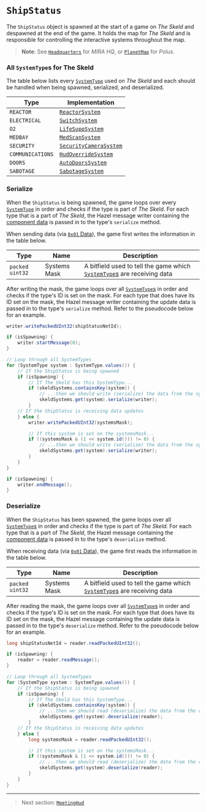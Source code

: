 # `ShipStatus`

The `ShipStatus` object is spawned at the start of a game on *The Skeld* and despawned at the end of the game. It holds the map for *The Skeld* and is responsible for controlling the interactive systems throughout the map.

> **Note**: See [`Headquarters`](05_headquarters.md) for *MIRA HQ*, or [`PlanetMap`](06_planetmap.md) for *Polus*.

### All `SystemType`s for The Skeld

The table below lists every [`SystemType`](../01_packet_structure/06_enums.md#systemtype) used on *The Skeld* and each should be handled when being spawned, serialized, and deserialized.

| Type | Implementation |
| --- | --- |
| `REACTOR` | [`ReactorSystem`](../06_the_systemtype_implementations/01_reactorsystem.md) |
| `ELECTRICAL` | [`SwitchSystem`](../06_the_systemtype_implementations/02_switchsystem.md) |
| `O2` | [`LifeSuppSystem`](../06_the_systemtype_implementations/03_lifesuppsystem.md) |
| `MEDBAY` | [`MedScanSystem`](../06_the_systemtype_implementations/04_medscansystem.md) |
| `SECURITY` | [`SecurityCameraSystem`](../06_the_systemtype_implementations/05_securitycamerasystem.md) |
| `COMMUNICATIONS` | [`HudOverrideSystem`](../06_the_systemtype_implementations/06_hudoverridesystem.md) |
| `DOORS` | [`AutoDoorsSystem`](../06_the_systemtype_implementations/07_autodoorssystem.md) |
| `SABOTAGE` | [`SabotageSystem`](../06_the_systemtype_implementations/08_sabotagesystem.md) |

### Serialize

When the `ShipStatus` is being spawned, the game loops over every [`SystemType`](../01_packet_structure/06_enums.md#systemtype) in order and checks if the type is part of *The Skeld*. For each type that is a part of *The Skeld*, the Hazel message writer containing the [component data](../03_gamedata_and_gamedatato_message_types/04_spawn.md#the-component-structure) is passed in to the type's `serialize` method.

When sending data (via [`0x01` Data](../03_gamedata_and_gamedatato_message_types/01_data.md)), the game first writes the information in the table below.

| Type | Name | Description |
| --- | --- | --- |
| `packed uint32` | Systems Mask | A bitfield used to tell the game which [`SystemType`s](../01_packet_structure/06_enums.md#systemtype) are receiving data |

After writing the mask, the game loops over all [`SystemType`s](../01_packet_structure/06_enums.md#systemtype) in order and checks if the type's ID is set on the mask. For each type that does have its ID set on the mask, the Hazel message writer containing the update data is passed in to the type's `serialize` method. Refer to the pseudocode below for an example.

```java
writer.writePackedUInt32(shipStatusNetId);

if (isSpawning) {
    writer.startMessage(0);
}

// Loop through all SystemTypes
for (SystemType system : SystemType.values()) {
    // If the ShipStatus is being spawned
    if (isSpawning) {
        // If The Skeld has this SystemType...
        if (skeldSystems.containsKey(system)) {
            // ...then we should write (serialize) the data from the system
            skeldSystems.get(system).serialize(writer);
        }
    // If the ShipStatus is receiving data updates
    } else {
        writer.writePackedUInt32(systemsMask);

        // If this system is set on the systemsMask...
        if ((systemsMask & (1 << system.id())) != 0) {
            // ...then we should write (serialize) the data from the system
            skeldSystems.get(system).serialize(writer);
        }
    }
}

if (isSpawning) {
    writer.endMessage();
}
```

### Deserialize

When the `ShipStatus` has been spawned, the game loops over all [`SystemType`s](../01_packet_structure/06_enums.md#systemtype) in order and checks if the type is part of *The Skeld*. For each type that is a part of *The Skeld*, the Hazel message containing the [component data](../03_gamedata_and_gamedatato_message_types/04_spawn.md#the-component-structure) is passed in to the type's `deserialize` method.

When receiving data (via [`0x01` Data](../03_gamedata_and_gamedatato_message_types/01_data.md)), the game first reads the information in the table below.

| Type | Name | Description |
| --- | --- | --- |
| `packed uint32` | Systems Mask | A bitfield used to tell the game which [`SystemType`s](../01_packet_structure/06_enums.md#systemtype) are receiving data |

After reading the mask, the game loops over all [`SystemType`s](../01_packet_structure/06_enums.md#systemtype) in order and checks if the type's ID is set on the mask. For each type that does have its ID set on the mask, the Hazel message containing the update data is passed in to the type's `deserialize` method. Refer to the pseudocode below for an example.

```java
long shipStatusNetId = reader.readPackedUInt32();

if (isSpawning) {
    reader = reader.readMessage();
}

// Loop through all SystemTypes
for (SystemType system : SystemType.values()) {
    // If the ShipStatus is being spawned
    if (isSpawning) {
        // If The Skeld has this SystemType...
        if (skeldSystems.containsKey(system)) {
            // ...then we should read (deserialize) the data from the component message
            skeldSystems.get(system).deserialize(reader);
        }
    // If the ShipStatus is receiving data updates
    } else {
        long systemsMask = reader.readPackedUInt32();

        // If this system is set on the systemsMask...
        if ((systemsMask & (1 << system.id())) != 0) {
            // ...then we should read (deserialize) the data from the component message
            skeldSystems.get(system).deserialize(reader);
        }
    }
}
```

---

> Next section: [`MeetingHud`](01_meetinghud.md)
